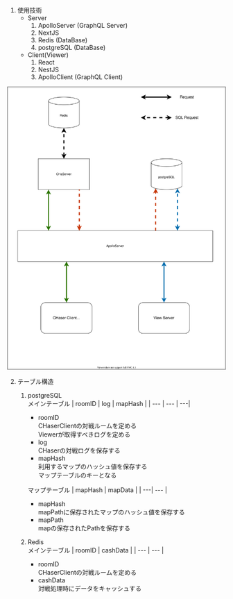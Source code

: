 1. 使用技術  
    - Server
      1. ApolloServer (GraphQL Server)
      2. NextJS
      3. Redis (DataBase)
      4. postgreSQL (DataBase)
    - Client(Viewer)
      1. React
      2. NestJS
      3. ApolloClient (GraphQL Client)

![](img/Relationship.svg)

2. テーブル構造
    1. postgreSQL  
        メインテーブル
        | roomID | log | mapHash |
        | --- | --- | ---| 
        - roomID  
            CHaserClientの対戦ルームを定める  
            Viewerが取得すべきログを定める  
        - log  
            CHaserの対戦ログを保存する  
        - mapHash  
            利用するマップのハッシュ値を保存する  
            マップテーブルのキーとなる  
        
        マップテーブル
        | mapHash | mapData |
        | ---| --- |
        - mapHash  
            mapPathに保存されたマップのハッシュ値を保存する  
        - mapPath  
            mapの保存されたPathを保存する  
    2. Redis  
        メインテーブル
        | roomID | cashData |
        | --- | --- |
        - roomID  
            CHaserClientの対戦ルームを定める  
        - cashData  
            対戦処理時にデータをキャッシュする  



